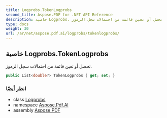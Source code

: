 ```yaml
---
title: Logprobs.TokenLogprobs
second_title: Aspose.PDF for .NET API Reference
description: خاصية Logprobs. تحصل أو تعين قائمة من احتمالات سجل الرموز
type: docs
weight: 30
url: /ar/net/aspose.pdf.ai/logprobs/tokenlogprobs/
---
```

## خاصية Logprobs.TokenLogprobs

تحصل أو تعين قائمة من احتمالات سجل الرموز.

```csharp
public List<double?> TokenLogprobs { get; set; }
```

### انظر أيضًا

* class [Logprobs](../)
* namespace [Aspose.Pdf.AI](../../../aspose.pdf.ai/)
* assembly [Aspose.PDF](../../../)